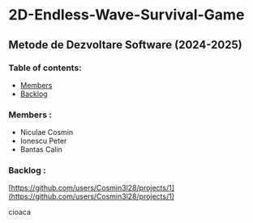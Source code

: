 # 2D-Endless-Wave-Survival-Game

## Metode de Dezvoltare Software (2024-2025)

### Table of contents:
- [Members](#Members) 
- [Backlog](#Backlog) 

### Members <a id="Members"></a>:
- Niculae Cosmin
- Ionescu Peter
- Bantas Calin

### Backlog <a id="Backlog"></a>:

[https://github.com/users/Cosmin3l28/projects/1](https://github.com/users/Cosmin3l28/projects/1)

cioaca
